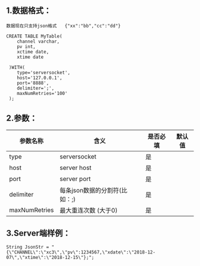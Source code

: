 
## 1.数据格式：
```
数据现在只支持json格式   {"xx":"bb","cc":"dd"}

CREATE TABLE MyTable(
    channel varchar,
    pv int,
    xctime date,
	xtime date
    
 )WITH(	
	type='serversocket',
	host='127.0.0.1',
	port='8888',
	delimiter=';',
	maxNumRetries='100'
 );
```


## 2.参数：
 
|参数名称|含义|是否必填|默认值|
|----|---|---|---|
|type | serversocket | 是||
|host | server host|是||
|port | server port|是||
|delimiter| 每条json数据的分割符(比如：;)|是||
|maxNumRetries| 最大重连次数 (大于0)|是||


## 3.Server端样例：
```
String JsonStr = "{\"CHANNEL\":\"xc3\",\"pv\":1234567,\"xdate\":\"2018-12-07\",\"xtime\":\"2018-12-15\"};";

```
